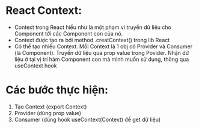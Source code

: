 # React Context: 
   - Context trong React hiểu như là một phạm vi truyền dữ liệu cho Component tới các Component con của nó.
   - Context được tạo ra bởi method .creatContext() trong lib React
   - Có thể tạo nhiều Context. Mỗi Context là 1 obj có Provider và Consumer (là Component). Truyền dữ liệu qua prop value trong Povider. Nhận dữ liệu ở tại vị trí hàm Component con mà mình muốn sử dụng, thông qua useContext hook

# Các bước thực hiện:
   1. Tạo Context (export Context)
   2. Provider (dùng prop value)
   3. Consumer (dùng hook useContext(Context) để get dữ liệu)